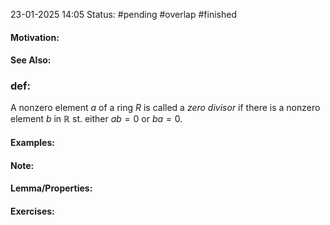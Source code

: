 23-01-2025 14:05
Status: #pending #overlap #finished
#### Motivation:
#### See Also:
### def:
A nonzero element $a$ of a ring $R$ is called a *zero divisor* if there is a nonzero element $b$ in $\mathbb{R}\text{ st. }$either $ab=0\text{ or }ba=0$.
#### Examples:
#### Note:
#### Lemma/Properties:
#### Exercises: